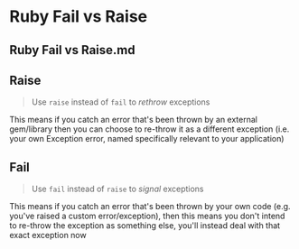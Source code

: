 # Ruby Fail vs Raise

## Ruby Fail vs Raise.md

## Raise

> Use `raise` instead of `fail` to *rethrow* exceptions

This means if you catch an error that's been thrown by an external gem/library then you can choose to re-throw it as a different exception (i.e. your own Exception error, named specifically relevant to your application)

## Fail

> Use `fail` instead of `raise` to *signal* exceptions

This means if you catch an error that's been thrown by your own code (e.g. you've raised a custom error/exception), then this means you don't intend to re-throw the exception as something else, you'll instead deal with that exact exception now

